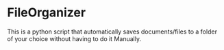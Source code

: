 # FileOrganizer
This is a python script that automatically saves documents/files to a folder of your choice without having to do it Manually.

